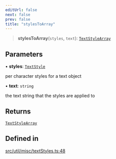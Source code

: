 ```yaml
---
editUrl: false
next: false
prev: false
title: "stylesToArray"
---
```


> **stylesToArray**(`styles`, `text`): [`TextStyleArray`](/api/namespaces/util/type-aliases/textstylearray/)

## Parameters

• **styles**: [`TextStyle`](/api/type-aliases/textstyle/)

per character styles for a text object

• **text**: `string`

the text string that the styles are applied to

## Returns

[`TextStyleArray`](/api/namespaces/util/type-aliases/textstylearray/)

## Defined in

[src/util/misc/textStyles.ts:48](https://github.com/fabricjs/fabric.js/blob/c093e29e73123dafcfa091ff4d5e04e690bb796e/src/util/misc/textStyles.ts#L48)
